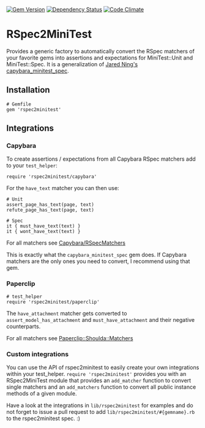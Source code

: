 [![Gem Version](https://badge.fury.io/rb/rspec2minitest.png)](http://badge.fury.io/rb/rspec2minitest)
[![Dependency Status](https://gemnasium.com/cschramm/rspec2minitest.png)](https://gemnasium.com/cschramm/rspec2minitest)
[![Code Climate](https://codeclimate.com/github/cschramm/rspec2minitest.png)](https://codeclimate.com/github/cschramm/rspec2minitest)

# RSpec2MiniTest

Provides a generic factory to automatically convert the RSpec matchers of your favorite
gems into assertions and expectations for MiniTest::Unit and MiniTest::Spec.
It is a generalization of [Jared Ning's capybara_minitest_spec](https://github.com/ordinaryzelig/capybara_minitest_spec).

## Installation

    # Gemfile
    gem 'rspec2minitest'

## Integrations

### Capybara

To create assertions / expectations from all Capybara RSpec matchers add to your `test_helper`:

    require 'rspec2minitest/capybara'

For the `have_text` matcher you can then use:

    # Unit
    assert_page_has_text(page, text)
    refute_page_has_text(page, text)

    # Spec
    it { must_have_text(text) }
    it { wont_have_text(text) }

For all matchers see [Capybara/RSpecMatchers](http://rubydoc.info/gems/capybara/Capybara/RSpecMatchers)

This is exactly what the `capybara_minitest_spec` gem does. If Capybara
matchers are the only ones you need to convert, I recommend using that gem.

### Paperclip

    # test_helper
    require 'rspec2minitest/paperclip'

The `have_attachment` matcher gets converted to `assert_model_has_attachment`
and `must_have_attachment` and their negative counterparts.

For all matchers see [Paperclip::Shoulda::Matchers](http://rubydoc.info/gems/paperclip/Paperclip/Shoulda/Matchers)

### Custom integrations

You can use the API of rspec2minitest to easily create your own integrations
within your test_helper. `require 'rspec2minitest'` provides you with an
RSpec2MiniTest module that provides an `add_matcher` function to convert
single matchers and an `add_matchers` function to convert all public instance
methods of a given module.

Have a look at the integrations in `lib/rspec2minitest` for examples and do
not forget to issue a pull request to add `lib/rspec2minitest/#{gemname}.rb`
to the rspec2minitest spec. :)